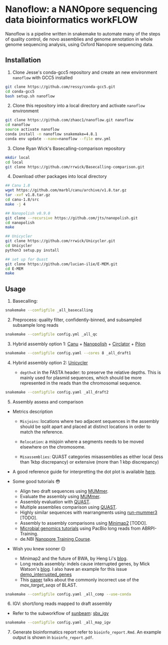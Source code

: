 # Nanoflow: a NANOpore sequencing data bioinformatics workFLOW

Nanoflow is a pipeline written in snakemake to automate many of the steps of quality control, de novo assemblies and genome annotation in whole genome sequencing analysis, using Oxford Nanopore sequencing data.

## Installation

1. Clone Jesse's conda-gcc5 repository and create an new environment `nanoflow` with GCC5 installed
  
  ```bash
  git clone https://github.com/ressy/conda-gcc5.git
  cd conda-gcc5
  bash setup.sh nanoflow
  ```
2. Clone this repository into a local directory and activate `nanoflow` environment
  ```bash
  git clone https://github.com/zhaoc1/nanoflow.git nanoflow
  cd nanoflow
  source activate nanoflow
  conda install -n nanoflow snakemake=4.8.1
  conda env update --name=nanoflow --file env.yml
  ```
 
3. Clone Ryan Wick's Basecalling-comparison repository
  ```bash
  mkdir local
  cd local
  git clone https://github.com/rrwick/Basecalling-comparison.git
  ```

4. Download other packages into local directory
  ```bash
  ## Canu 1.8
  wget https://github.com/marbl/canu/archive/v1.8.tar.gz
  tar -xvf v1.8.tar.gz
  cd canu-1.8/src
  make -j 4

  ## Nanopolish v0.9.0
  git clone --recursive https://github.com/jts/nanopolish.git
  cd nanopolish
  make
  
  ## Unicycler
  git clone https://github.com/rrwick/Unicycler.git
  cd Unicycler
  python3 setup.py install
  
  ## set up for Quast
  git clone https://github.com/lucian-ilie/E-MEM.git
  cd E-MEM
  make
  ```

## Usage
1. Basecalling:
  ```bash
  snakemake --configfile _all_basecalling
  ```

2. Preprocess: quality filter, confidently-binned, and subsampled subsample long reads
  ```bash
  snakemake --configfile config.yml _all_qc
  ```
 
3. Hybrid assembly option 1: [ Canu](http://canu.readthedocs.io/en/latest/quick-start.html) + [ Nanopolish](http://nanopolish.readthedocs.io/en/latest/installation.html#installing-a-particular-release) + [ Circlator](https://github.com/sanger-pathogens/circlator/wiki/Brief-instructions) + [ Pilon](https://github.com/broadinstitute/pilon/wiki)
  ```bash
  snakemake --configfile config.yaml --cores 8 _all_draft1
  ```
  
4. Hybrid assembly option 2: [ Unicycler](https://github.com/rrwick/Unicycler#method-hybrid-assembly)

   * `depth=X` in the FASTA header: to preserve the relative depths. This is mainly used for plasmid sequences, which should be more represented in the reads than the chromosomal sequence.
 
  ```bash
  snakemake --configfile config.yaml _all_draft2
  ```

5. Assembly assess and comparison

  * Metrics description
    
    * `Misjoins`: locations where two adjacent sequences in the assembly should be split apart and placed at distinct locations in order to match the reference.

    * `Relocation`: a misjoin where a segments needs to be moved elsewhere on the chromosome.
    
     * `Misassemblies`: QUAST categories misassemblies as either local (less than 1kbp discrepancy) or extensive (more than 1 kbp discrepancy)
    
  * A good reference guide for interpretting the dot plot is available [ here](http://mummer.sourceforge.net/manual/AlignmentTypes.pdf).
    
  * Some good tutorials 😳
    - Align two draft sequences using [ MUMmer](http://mummer.sourceforge.net/manual/#aligningdraft).
    - Evaluate the assembly using [ MUMmer](http://nanopolish.readthedocs.io/en/latest/quickstart_consensus.html).
    - Assembly evaluation with [ QUAST](http://denbi-nanopore-training-course.readthedocs.io/en/latest/assembly_qc/quast.html).
    - Multiple assemblies comparison using [ QUAST](http://quast.bioinf.spbau.ru/manual.html#faq_q16).
    - Highly similar sequences with rearrangments using [ run-mummer3](http://mummer.sourceforge.net/manual/#mummer3) [TODO].
    - Assembly to assembly comparisons using [ Minimap2](https://github.com/lh3/minimap2/issues/109) [TODO].
    - [Microbial genomics tutorials](http://sepsis-omics.github.io/tutorials/modules/cmdline_assembly_v2/) using PacBio long reads from ABRPI-Training.
    - de.NBI [Nanopore Training Course](https://denbi-nanopore-training-course.readthedocs.io/en/latest/index.html).
    
   * Wish you knew sooner 😔
      - Minimap2 and the future of BWA, by Heng Li's [blog](https://lh3.github.io/2018/04/02/minimap2-and-the-future-of-bwa).
      - Long reads assembly: indels cause interrupted genes, by Mick Watson's [blog](http://www.opiniomics.org/a-simple-test-for-uncorrected-insertions-and-deletions-indels-in-bacterial-genomes/). I also have an example for this issue [ demo_interrupted_genes](https://github.com/zhaoc1/nanoflow/blob/master/demo_interruptted_genes.pdf)
      - This [paper](https://academic.oup.com/bioinformatics/advance-article-abstract/doi/10.1093/bioinformatics/bty833/5106166) talks about the commonly incorrect use of the *max_target_seqs* of BLAST.
  
  ```bash  
  snakemake --configfile config.yaml _all_comp --use-conda
  ```
  
 6. IGV: short/long reads mapped to draft assembly
   
   * Refer to the subworkflow of [ sunbeam](http://sunbeam.readthedocs.io/en/latest/): [ sbx_igv](https://github.com/sunbeam-labs/sbx_igv)
   
   ```bash
   snakemake --configfile config.yaml _all_map_igv
   ```
 
 7. Generate bioinformatics report refer to `bioinfo_report.Rmd`. An example output is shown in `bioinfo_report.pdf`.
